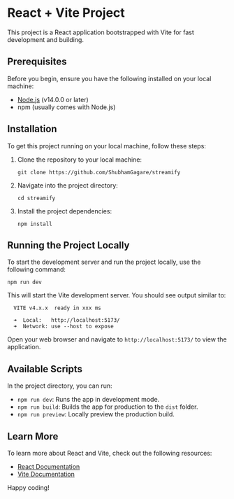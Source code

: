 # React + Vite Project

This project is a React application bootstrapped with Vite for fast development and building.

## Prerequisites

Before you begin, ensure you have the following installed on your local machine:

- [Node.js](https://nodejs.org/en/) (v14.0.0 or later)
- npm (usually comes with Node.js)

## Installation

To get this project running on your local machine, follow these steps:

1. Clone the repository to your local machine:
   ```
   git clone https://github.com/ShubhamGagare/streamify
   ```

2. Navigate into the project directory:
   ```
   cd streamify
   ```

3. Install the project dependencies:
   ```
   npm install
   ```

## Running the Project Locally

To start the development server and run the project locally, use the following command:

```
npm run dev
```

This will start the Vite development server. You should see output similar to:

```
  VITE v4.x.x  ready in xxx ms

  ➜  Local:   http://localhost:5173/
  ➜  Network: use --host to expose
```

Open your web browser and navigate to `http://localhost:5173/` to view the application.

## Available Scripts

In the project directory, you can run:

- `npm run dev`: Runs the app in development mode.
- `npm run build`: Builds the app for production to the `dist` folder.
- `npm run preview`: Locally preview the production build.

## Learn More

To learn more about React and Vite, check out the following resources:

- [React Documentation](https://reactjs.org/docs/getting-started.html)
- [Vite Documentation](https://vitejs.dev/guide/)

Happy coding!
